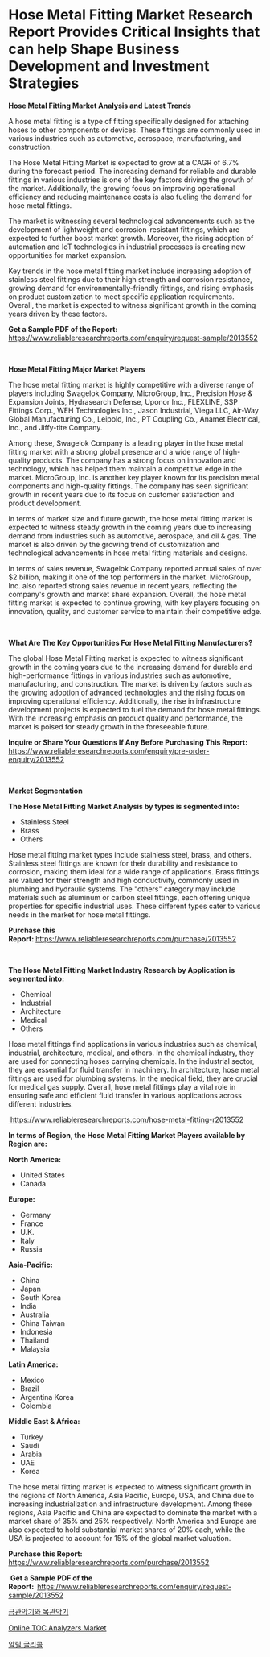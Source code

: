 <p><h1>Hose Metal Fitting Market Research Report Provides Critical Insights that can help Shape Business Development and Investment Strategies</h1></p><p><strong>Hose Metal Fitting Market Analysis and Latest Trends</strong></p>
<p><p>A hose metal fitting is a type of fitting specifically designed for attaching hoses to other components or devices. These fittings are commonly used in various industries such as automotive, aerospace, manufacturing, and construction.</p><p>The Hose Metal Fitting Market is expected to grow at a CAGR of 6.7% during the forecast period. The increasing demand for reliable and durable fittings in various industries is one of the key factors driving the growth of the market. Additionally, the growing focus on improving operational efficiency and reducing maintenance costs is also fueling the demand for hose metal fittings.</p><p>The market is witnessing several technological advancements such as the development of lightweight and corrosion-resistant fittings, which are expected to further boost market growth. Moreover, the rising adoption of automation and IoT technologies in industrial processes is creating new opportunities for market expansion.</p><p>Key trends in the hose metal fitting market include increasing adoption of stainless steel fittings due to their high strength and corrosion resistance, growing demand for environmentally-friendly fittings, and rising emphasis on product customization to meet specific application requirements. Overall, the market is expected to witness significant growth in the coming years driven by these factors.</p></p>
<p><strong>Get a Sample PDF of the Report:&nbsp;</strong> <a href="https://www.reliableresearchreports.com/enquiry/request-sample/2013552">https://www.reliableresearchreports.com/enquiry/request-sample/2013552</a></p>
<p>&nbsp;</p>
<p><strong>Hose Metal Fitting Major Market Players</strong></p>
<p><p>The hose metal fitting market is highly competitive with a diverse range of players including Swagelok Company, MicroGroup, Inc., Precision Hose & Expansion Joints, Hydrasearch Defense, Uponor Inc., FLEXLINE, SSP Fittings Corp., WEH Technologies Inc., Jason Industrial, Viega LLC, Air-Way Global Manufacturing Co., Leipold, Inc., PT Coupling Co., Anamet Electrical, Inc., and Jiffy-tite Company.</p><p>Among these, Swagelok Company is a leading player in the hose metal fitting market with a strong global presence and a wide range of high-quality products. The company has a strong focus on innovation and technology, which has helped them maintain a competitive edge in the market. MicroGroup, Inc. is another key player known for its precision metal components and high-quality fittings. The company has seen significant growth in recent years due to its focus on customer satisfaction and product development.</p><p>In terms of market size and future growth, the hose metal fitting market is expected to witness steady growth in the coming years due to increasing demand from industries such as automotive, aerospace, and oil & gas. The market is also driven by the growing trend of customization and technological advancements in hose metal fitting materials and designs.</p><p>In terms of sales revenue, Swagelok Company reported annual sales of over $2 billion, making it one of the top performers in the market. MicroGroup, Inc. also reported strong sales revenue in recent years, reflecting the company's growth and market share expansion. Overall, the hose metal fitting market is expected to continue growing, with key players focusing on innovation, quality, and customer service to maintain their competitive edge.</p></p>
<p>&nbsp;</p>
<p><strong>What Are The Key Opportunities For Hose Metal Fitting Manufacturers?</strong></p>
<p><p>The global Hose Metal Fitting market is expected to witness significant growth in the coming years due to the increasing demand for durable and high-performance fittings in various industries such as automotive, manufacturing, and construction. The market is driven by factors such as the growing adoption of advanced technologies and the rising focus on improving operational efficiency. Additionally, the rise in infrastructure development projects is expected to fuel the demand for hose metal fittings. With the increasing emphasis on product quality and performance, the market is poised for steady growth in the foreseeable future.</p></p>
<p><strong>Inquire or Share Your Questions If Any Before Purchasing This Report:</strong> <a href="https://www.reliableresearchreports.com/enquiry/pre-order-enquiry/2013552">https://www.reliableresearchreports.com/enquiry/pre-order-enquiry/2013552</a></p>
<p>&nbsp;</p>
<p><strong>Market Segmentation</strong></p>
<p><strong>The Hose Metal Fitting Market Analysis by types is segmented into:</strong></p>
<p><ul><li>Stainless Steel</li><li>Brass</li><li>Others</li></ul></p>
<p><p>Hose metal fitting market types include stainless steel, brass, and others. Stainless steel fittings are known for their durability and resistance to corrosion, making them ideal for a wide range of applications. Brass fittings are valued for their strength and high conductivity, commonly used in plumbing and hydraulic systems. The "others" category may include materials such as aluminum or carbon steel fittings, each offering unique properties for specific industrial uses. These different types cater to various needs in the market for hose metal fittings.</p></p>
<p><strong>Purchase this Report:&nbsp;</strong><a href="https://www.reliableresearchreports.com/purchase/2013552">https://www.reliableresearchreports.com/purchase/2013552</a></p>
<p>&nbsp;</p>
<p><strong>The Hose Metal Fitting Market Industry Research by Application is segmented into:</strong></p>
<p><ul><li>Chemical</li><li>Industrial</li><li>Architecture</li><li>Medical</li><li>Others</li></ul></p>
<p><p>Hose metal fittings find applications in various industries such as chemical, industrial, architecture, medical, and others. In the chemical industry, they are used for connecting hoses carrying chemicals. In the industrial sector, they are essential for fluid transfer in machinery. In architecture, hose metal fittings are used for plumbing systems. In the medical field, they are crucial for medical gas supply. Overall, hose metal fittings play a vital role in ensuring safe and efficient fluid transfer in various applications across different industries.</p></p>
<p><a href="https://www.reliableresearchreports.com/hose-metal-fitting-r2013552">&nbsp;https://www.reliableresearchreports.com/hose-metal-fitting-r2013552</a></p>
<p><strong>In terms of Region, the Hose Metal Fitting Market Players available by Region are:</strong></p>
<p>
    <p> <strong> North America: </strong>
        <ul>
            <li>United States</li>
            <li>Canada</li>
        </ul>
        </p> 
    <p> <strong> Europe: </strong>
        <ul>
            <li>Germany</li>
            <li>France</li>
            <li>U.K.</li>
            <li>Italy</li>
            <li>Russia</li>
        </ul>
        </p> 
    <p> <strong> Asia-Pacific: </strong>
        <ul>
            <li>China</li>
            <li>Japan</li>
            <li>South Korea</li>
            <li>India</li>
            <li>Australia</li>
            <li>China Taiwan</li>
            <li>Indonesia</li>
            <li>Thailand</li>
            <li>Malaysia</li>
        </ul>
        </p> 
    <p> <strong> Latin America: </strong>
        <ul>
            <li>Mexico</li>
            <li>Brazil</li>
            <li>Argentina Korea</li>
            <li>Colombia</li>
        </ul>
        </p> 
    <p> <strong> Middle East & Africa: </strong>
        <ul>
            <li>Turkey</li>
            <li>Saudi</li>
            <li>Arabia</li>
            <li>UAE</li>
            <li>Korea</li>
        </ul>
    </p>
    </p>
<p><p>The hose metal fitting market is expected to witness significant growth in the regions of North America, Asia Pacific, Europe, USA, and China due to increasing industrialization and infrastructure development. Among these regions, Asia Pacific and China are expected to dominate the market with a market share of 35% and 25% respectively. North America and Europe are also expected to hold substantial market shares of 20% each, while the USA is projected to account for 15% of the global market valuation.</p></p>
<p><strong>Purchase this Report: </strong><a href="https://www.reliableresearchreports.com/purchase/2013552">https://www.reliableresearchreports.com/purchase/2013552</a></p>
<p>&nbsp;<strong>Get a Sample PDF of the Report:&nbsp;&nbsp;</strong><a href="https://www.reliableresearchreports.com/enquiry/request-sample/2013552">https://www.reliableresearchreports.com/enquiry/request-sample/2013552</a></p>
<p><strong></strong></p>
<p><p><a href="https://github.com/Howaoole34545/Market-Research-Report-List-2/blob/main/1456696154482.md">금관악기와 목관악기</a></p><p><a href="https://issuu.com/reportprime-2/docs/online-toc-analyzers-market-size-2030.pptx">Online TOC Analyzers Market</a></p><p><a href="https://github.com/JackieFauhey9089475/Market-Research-Report-List-2/blob/main/1746854154483.md">알릴 글리콜</a></p></p>
